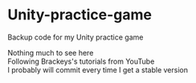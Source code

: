 # Unity-practice-game
Backup code for my Unity practice game

Nothing much to see here </br>
Following Brackeys's tutorials from YouTube </br>
I probably will commit every time I get a stable version </br>

